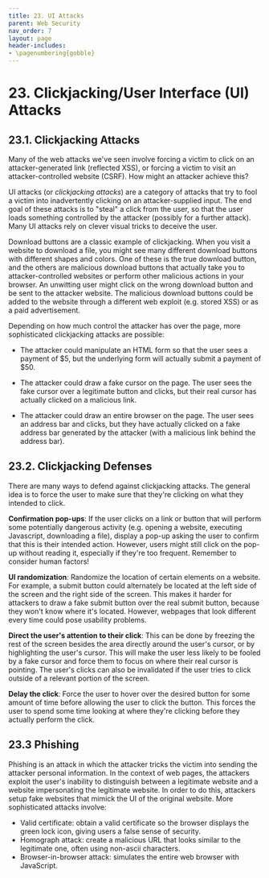 ```yaml
---
title: 23. UI Attacks
parent: Web Security
nav_order: 7
layout: page
header-includes:
- \pagenumbering{gobble}
---
```


# 23. Clickjacking/User Interface (UI) Attacks

## 23.1. Clickjacking Attacks

Many of the web attacks we've seen involve forcing a victim to click on an attacker-generated link (reflected XSS), or forcing a victim to visit an attacker-controlled website (CSRF). How might an attacker achieve this?

UI attacks (or _clickjacking attacks_) are a category of attacks that try to fool a victim into inadvertently clicking on an attacker-supplied input. The end goal of these attacks is to "steal" a click from the user, so that the user loads something controlled by the attacker (possibly for a further attack). Many UI attacks rely on clever visual tricks to deceive the user.

Download buttons are a classic example of clickjacking. When you visit a website to download a file, you might see many different download buttons with different shapes and colors. One of these is the true download button, and the others are malicious download buttons that actually take you to attacker-controlled websites or perform other malicious actions in your browser. An unwitting user might click on the wrong download button and be sent to the attacker website. The malicious download buttons could be added to the website through a different web exploit (e.g. stored XSS) or as a paid advertisement.

Depending on how much control the attacker has over the page, more sophisticated clickjacking attacks are possible:

- The attacker could manipulate an HTML form so that the user sees a payment of $5, but the underlying form will actually submit a payment of $50.

- The attacker could draw a fake cursor on the page. The user sees the fake cursor over a legitimate button and clicks, but their real cursor has actually clicked on a malicious link.

- The attacker could draw an entire browser on the page. The user sees an address bar and clicks, but they have actually clicked on a fake address bar generated by the attacker (with a malicious link behind the address bar).

## 23.2. Clickjacking Defenses

There are many ways to defend against clickjacking attacks. The general idea is to force the user to make sure that they're clicking on what they intended to click.

**Confirmation pop-ups**: If the user clicks on a link or button that will perform some potentially dangerous activity (e.g. opening a website, executing Javascript, downloading a file), display a pop-up asking the user to confirm that this is their intended action. However, users might still click on the pop-up without reading it, especially if they're too frequent. Remember to consider human factors!

**UI randomization**: Randomize the location of certain elements on a website. For example, a submit button could alternately be located at the left side of the screen and the right side of the screen. This makes it harder for attackers to draw a fake submit button over the real submit button, because they won't know where it's located. However, webpages that look different every time could pose usability problems.

**Direct the user's attention to their click**: This can be done by freezing the rest of the screen besides the area directly around the user's cursor, or by highlighting the user's cursor. This will make the user less likely to be fooled by a fake cursor and force them to focus on where their real cursor is pointing. The user's clicks can also be invalidated if the user tries to click outside of a relevant portion of the screen.

**Delay the click**: Force the user to hover over the desired button for some amount of time before allowing the user to click the button. This forces the user to spend some time looking at where they're clicking before they actually perform the click.

## 23.3 Phishing

Phishing is an attack in which the attacker tricks the victim into sending the attacker personal information. In the context of web pages, the attackers exploit the user's inability to distinguish between a legitimate website and a website impersonating the legitimate website. In order to do this, attackers setup fake websites that mimick the UI of the original website. More sophisticated attacks involve:

* Valid certificate: obtain a valid certificate so the browser displays the green lock icon, giving users a false sense of security.
* Homograph attack: create a malicious URL that looks similar to the legitimate one, often using non-ascii characters. 
* Browser-in-browser attack: simulates the entire web browser with JavaScript.

